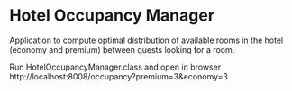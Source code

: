 # Hotel Occupancy Manager #

Application to compute optimal distribution of available rooms in the hotel (economy and premium) between guests looking for a room.

Run HotelOccupancyManager.class and open in browser http://localhost:8008/occupancy?premium=3&economy=3